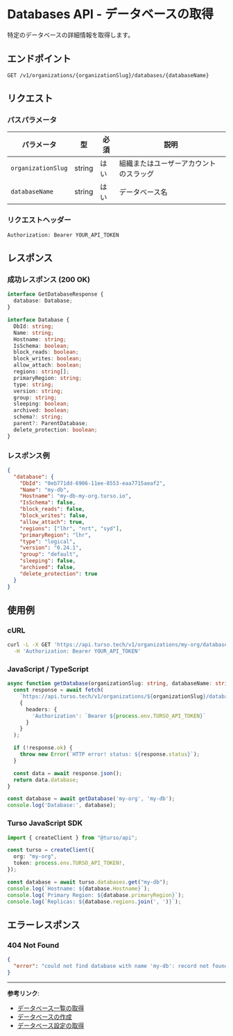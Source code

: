 # Databases API - データベースの取得

特定のデータベースの詳細情報を取得します。

## エンドポイント

```
GET /v1/organizations/{organizationSlug}/databases/{databaseName}
```

## リクエスト

### パスパラメータ

| パラメータ | 型 | 必須 | 説明 |
|----------|------|------|------|
| `organizationSlug` | string | はい | 組織またはユーザーアカウントのスラッグ |
| `databaseName` | string | はい | データベース名 |

### リクエストヘッダー

```http
Authorization: Bearer YOUR_API_TOKEN
```

## レスポンス

### 成功レスポンス (200 OK)

```typescript
interface GetDatabaseResponse {
  database: Database;
}

interface Database {
  DbId: string;
  Name: string;
  Hostname: string;
  IsSchema: boolean;
  block_reads: boolean;
  block_writes: boolean;
  allow_attach: boolean;
  regions: string[];
  primaryRegion: string;
  type: string;
  version: string;
  group: string;
  sleeping: boolean;
  archived: boolean;
  schema?: string;
  parent?: ParentDatabase;
  delete_protection: boolean;
}
```

### レスポンス例

```json
{
  "database": {
    "DbId": "0eb771dd-6906-11ee-8553-eaa7715aeaf2",
    "Name": "my-db",
    "Hostname": "my-db-my-org.turso.io",
    "IsSchema": false,
    "block_reads": false,
    "block_writes": false,
    "allow_attach": true,
    "regions": ["lhr", "nrt", "syd"],
    "primaryRegion": "lhr",
    "type": "logical",
    "version": "0.24.1",
    "group": "default",
    "sleeping": false,
    "archived": false,
    "delete_protection": true
  }
}
```

## 使用例

### cURL

```bash
curl -L -X GET 'https://api.turso.tech/v1/organizations/my-org/databases/my-db' \
  -H 'Authorization: Bearer YOUR_API_TOKEN'
```

### JavaScript / TypeScript

```typescript
async function getDatabase(organizationSlug: string, databaseName: string) {
  const response = await fetch(
    `https://api.turso.tech/v1/organizations/${organizationSlug}/databases/${databaseName}`,
    {
      headers: {
        'Authorization': `Bearer ${process.env.TURSO_API_TOKEN}`
      }
    }
  );

  if (!response.ok) {
    throw new Error(`HTTP error! status: ${response.status}`);
  }

  const data = await response.json();
  return data.database;
}

const database = await getDatabase('my-org', 'my-db');
console.log('Database:', database);
```

### Turso JavaScript SDK

```typescript
import { createClient } from "@turso/api";

const turso = createClient({
  org: "my-org",
  token: process.env.TURSO_API_TOKEN!,
});

const database = await turso.databases.get("my-db");
console.log(`Hostname: ${database.Hostname}`);
console.log(`Primary Region: ${database.primaryRegion}`);
console.log(`Replicas: ${database.regions.join(', ')}`);
```

## エラーレスポンス

### 404 Not Found

```json
{
  "error": "could not find database with name 'my-db': record not found"
}
```

---

**参考リンク**:
- [データベース一覧の取得](./05-databases-list.md)
- [データベースの作成](./06-databases-create.md)
- [データベース設定の取得](./08-databases-configuration.md)
